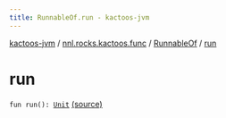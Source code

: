 ```yaml
---
title: RunnableOf.run - kactoos-jvm
---
```


[kactoos-jvm](../../index.html) / [nnl.rocks.kactoos.func](../index.html) / [RunnableOf](index.html) / [run](./run.html)

# run

`fun run(): `[`Unit`](https://kotlinlang.org/api/latest/jvm/stdlib/kotlin/-unit/index.html) [(source)](https://github.com/neonailol/kactoos/blob/master/kactoos-jvm/src/main/kotlin/nnl/rocks/kactoos/func/RunnableOf.kt#L47)